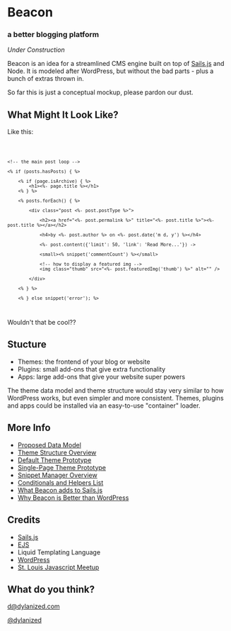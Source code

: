 # Beacon
### a better blogging platform

*Under Construction*

Beacon is an idea for a streamlined CMS engine built on top of [Sails.js](http://sailsjs.org) and Node. It is modeled after WordPress, but without the bad parts - plus a bunch of extras thrown in.

So far this is just a conceptual mockup, please pardon our dust.

What Might It Look Like?
---

Like this:

<code>

	<!-- the main post loop -->
			
	<% if (posts.hasPosts) { %>    

		<% if (page.isArchive) { %>
			<h1><%- page.title %></h1>					        
		<% } %>

		<% posts.forEach() { %>
		
			<div class="post <%- post.postType %>">

				<h2><a href="<%- post.permalink %>" title="<%- post.title %>"><%- post.title %></a></h2>
				
				<h4>by <%- post.author %> on <%- post.date('m d, y') %></h4>

				<%- post.content({'limit': 50, 'link': 'Read More...'}) ->

				<small><% snippet('commentCount') %></small>

				<!-- how to display a featured img -->
				<img class="thumb" src="<%- post.featuredImg('thumb') %>" alt="" />
			
			</div>

		<% } %>
		
		<% } else snippet('error'); %>

</code> 		
 		
Wouldn't that be cool?? 		 		

Stucture
---

- Themes: the frontend of your blog or website
- Plugins: small add-ons that give extra functionality
- Apps: large add-ons that give your website super powers

The theme data model and theme structure would stay very similar to how WordPress works, but even simpler and more consistent. Themes, plugins and apps could be installed via an easy-to-use "container" loader.


More Info
---

- [Proposed Data Model](MODEL.md) 
- [Theme Structure Overview](THEME.md)
- [Default Theme Prototype](beacon/themes/skipper/)
- [Single-Page Theme Prototype](views/blog.ejs)
- [Snippet Manager Overview](SNIPPETS.md)
- [Conditionals and Helpers List](beacon/apps/core/helpers.js)
- [What Beacon adds to Sails.js](SAILS.md)
- [Why Beacon is Better than WordPress](WORDPRESS.md)


Credits
---

- [Sails.js](http://sailsjs.org)
- [EJS](http://embeddedjs.com/)
- Liquid Templating Language
- [WordPress](http://wordpress.org)
- [St. Louis Javascript Meetup](http://stljs.org)


What do you think?
---

[d@dylanized.com](mailto:d@dylanized.com)

[@dylanized](http://twitter.com/dylanized)
